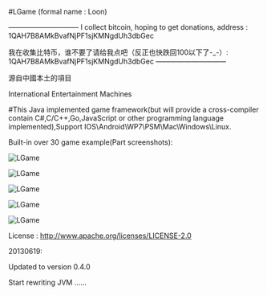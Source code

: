 ﻿#LGame (formal name : Loon)

——————————
I collect bitcoin, hoping to get donations, address : 1QAH7B8AMkBvafNjPF1sjKMNgdUh3dbGec

我在收集比特币，谁不要了请给我点吧（反正也快跌回100以下了-_-）: 1QAH7B8AMkBvafNjPF1sjKMNgdUh3dbGec
——————————

源自中國本土的項目

International Entertainment Machines

#This Java implemented game framework(but will provide a cross-compiler contain C#,C/C++,Go,JavaScript or other programming language implemented),Support IOS\Android\WP7\PSM\Mac\Windows\Linux.

Built-in over 30 game example(Part screenshots):

![LGame](https://raw.github.com/cping/LGame/master/e0x.png "0")

![LGame](https://raw.github.com/cping/LGame/master/e1x.png "1")

![LGame](https://raw.github.com/cping/LGame/master/e2x.png "2")

![LGame](https://raw.github.com/cping/LGame/master/e3x.png "3")

![LGame](https://raw.github.com/cping/LGame/master/e4x.png "4")

License : http://www.apache.org/licenses/LICENSE-2.0

20130619:

Updated to version 0.4.0 

Start rewriting JVM ......
